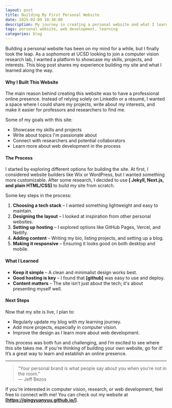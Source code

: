 ```yaml
---
layout: post
title: Building My First Personal Website
date: 2025-02-09 10:30:00
description: My journey in creating a personal website and what I learned along the way.
tags: personal website, web development, learning
categories: blog
---
```


Building a personal website has been on my mind for a while, but I finally took the leap. As a sophomore at UCSD looking to join a computer vision research lab, I wanted a platform to showcase my skills, projects, and interests. This blog post shares my experience building my site and what I learned along the way.

#### Why I Built This Website  

The main reason behind creating this website was to have a professional online presence. Instead of relying solely on LinkedIn or a résumé, I wanted a space where I could share my projects, write about my interests, and make it easier for professors and researchers to find me.  

Some of my goals with this site:  

- Showcase my skills and projects  
- Write about topics I'm passionate about  
- Connect with researchers and potential collaborators  
- Learn more about web development in the process  

#### The Process  

I started by exploring different options for building the site. At first, I considered website builders like Wix or WordPress, but I wanted something more customizable. After some research, I decided to use **[ Jekyll, Next.js, and plain HTML/CSS]** to build my site from scratch.  

Some key steps in the process:  

1. **Choosing a tech stack** – I wanted something lightweight and easy to maintain.  
2. **Designing the layout** – I looked at inspiration from other personal websites.  
3. **Setting up hosting** – I explored options like GitHub Pages, Vercel, and Netlify.  
4. **Adding content** – Writing my bio, listing projects, and setting up a blog.  
5. **Making it responsive** – Ensuring it looks good on both desktop and mobile.  

#### What I Learned  

- **Keep it simple** – A clean and minimalist design works best.  
- **Good hosting is key** – I found that **[github]** was easy to use and deploy.  
- **Content matters** – The site isn’t just about the tech; it's about presenting myself well.  

#### Next Steps  

Now that my site is live, I plan to:  

- Regularly update my blog with my learning journey.  
- Add more projects, especially in computer vision.  
- Improve the design as I learn more about web development.  

This process was both fun and challenging, and I’m excited to see where this site takes me. If you're thinking of building your own website, go for it! It’s a great way to learn and establish an online presence.  

<hr>

> "Your personal brand is what people say about you when you're not in the room."  
> — Jeff Bezos  

If you're interested in computer vision, research, or web development, feel free to connect with me! You can check out my website at **[https://qingyuanyuu.github.io/]**.  
